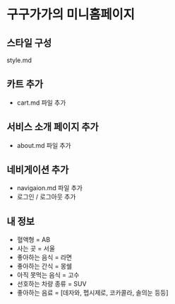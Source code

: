 # 구구가가의 미니홈페이지

## 스타일 구성
style.md

## 카트 추가
- cart.md 파일 추가

## 서비스 소개 페이지 추가
- about.md 파일 추가

## 네비게이션 추가
- navigaion.md 파일 추가
- 로그인 / 로그아웃 추가

## 내 정보
- 혈액형 = AB
- 사는 곳 = 서울
- 좋아하는 음식 = 라면
- 좋아하는 간식 = 몽쉘
- 아직 못먹는 음식 = 고수
- 선호하는 차량 종류 = SUV
- 좋아하는 음료 = [데자와, 펩시제로, 코카콜라, 솔의눈 등등]